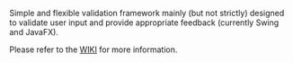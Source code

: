 Simple and flexible validation framework mainly (but not strictly) designed to validate user input and provide appropriate feedback (currently Swing and JavaFX).

Please refer to the [WIKI](https://github.com/padrig64/ValidationFramework/wiki) for more information.
